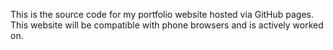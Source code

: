 This is the source code for my portfolio website hosted via GitHub pages.  This website will be compatible with phone browsers and is actively worked on.
